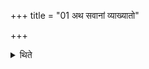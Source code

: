 +++
title = "01 अथ सवानां व्याख्यातो"

+++

<details><summary>थिते</summary>

अथ सवानां व्याख्यातो बृहस्पतिसवः १
</details>
